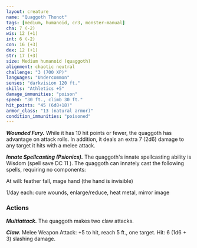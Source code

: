 ```yaml
---
layout: creature
name: "Quaggoth Thonot"
tags: [medium, humanoid, cr3, monster-manual]
cha: 7 (-2)
wis: 12 (+1)
int: 6 (-2)
con: 16 (+3)
dex: 12 (+1)
str: 17 (+3)
size: Medium humanoid (quaggoth)
alignment: chaotic neutral
challenge: "3 (700 XP)"
languages: "Undercommon"
senses: "darkvision 120 ft."
skills: "Athletics +5"
damage_immunities: "poison"
speed: "30 ft., climb 30 ft."
hit_points: "45 (6d8+18)"
armor_class: "13 (natural armor)"
condition_immunities: "poisoned"
---
```


***Wounded Fury.*** While it has 10 hit points or fewer, the quaggoth has advantage on attack rolls. In addition, it deals an extra 7 (2d6) damage to any target it hits with a melee attack.

***Innate Spellcasting (Psionics).*** The quaggoth's innate spellcasting ability is Wisdom (spell save DC 11 ). The quaggoth can innately cast the following spells, requiring no components:

At will: feather fall, mage hand (the hand is invisible)

1/day each: cure wounds, enlarge/reduce, heat metal, mirror image

### Actions

***Multiattack.*** The quaggoth makes two claw attacks.

***Claw.*** Melee Weapon Attack: +5 to hit, reach 5 ft., one target. Hit: 6 (1d6 + 3) slashing damage.